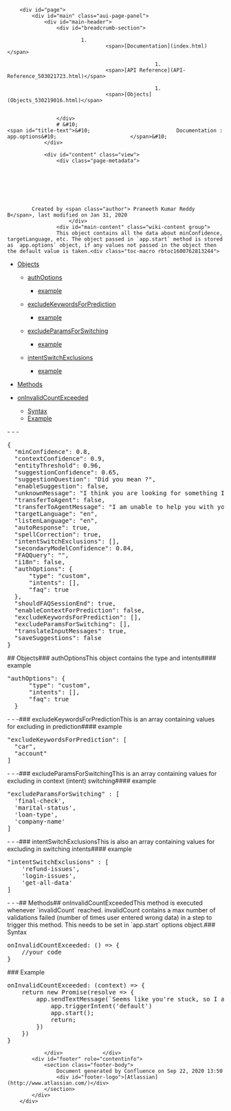 
        <div id="page">
            <div id="main" class="aui-page-panel">
                <div id="main-header">
                    <div id="breadcrumb-section">
                        
                            1. 
                                    <span>[Documentation](index.html)</span>
                                
                                                    1. 
                                    <span>[API Reference](API-Reference_503021723.html)</span>
                                
                                                    1. 
                                    <span>[Objects](Objects_530219016.html)</span>
                                
                                                
                    </div>
                    # &#10;                                                <span id="title-text">&#10;                            Documentation : app.options&#10;                        </span>&#10;                    
                </div>

                <div id="content" class="view">
                    <div class="page-metadata">
                        
        
    
        
    
        
        
            Created by <span class="author"> Praneeth Kumar Reddy B</span>, last modified on Jan 31, 2020
                        </div>
                    <div id="main-content" class="wiki-content group">
                    This object contains all the data about minConfidence, targetLanguage, etc. The object passed in `app.start` method is stored as `app.options` object, if any values not passed in the object then the default value is taken.<div class="toc-macro rbtoc1600762813244">

- [Objects](#app.options-Objects)
        
    - [authOptions](#app.options-authOptions)
            
        - [example](#app.options-example)
        
        
    - [excludeKeywordsForPrediction](#app.options-excludeKeywordsForPrediction)
            
        - [example](#app.options-example.1)
        
        
    - [excludeParamsForSwitching](#app.options-excludeParamsForSwitching)
            
        - [example](#app.options-example.2)
        
        
    - [intentSwitchExclusions](#app.options-intentSwitchExclusions)
            
        - [example](#app.options-example.3)
        
        
    

- [Methods](#app.options-Methods)
- [onInvalidCountExceeded](#app.options-onInvalidCountExceeded)
        
    - [Syntax](#app.options-Syntax)
    - [Example](#app.options-Example)
    


</div>- - -<div class="code panel pdl" style="border-top-width: 1px; border-right-width: 1px; border-bottom-width: 1px; border-left-width: 1px;"><div class="codeContent panelContent pdl">
<pre class="syntaxhighlighter-pre" data-syntaxhighlighter-params="brush: java; gutter: false; theme: Confluence" data-theme="Confluence">{
  "minConfidence": 0.8,
  "contextConfidence": 0.9,
  "entityThreshold": 0.96,
  "suggestionConfidence": 0.65,
  "suggestionQuestion": "Did you mean ?",
  "enableSuggestion": false,
  "unknownMessage": "I think you are looking for something I cannot help you with.",
  "transferToAgent": false,
  "transferToAgentMessage": "I am unable to help you with your query at the moment but I can transfer our conversation to my human friend who can help you out.",
  "targetLanguage": "en",
  "listenLanguage": "en",
  "autoResponse": true,
  "spellCorrection": true,
  "intentSwitchExclusions": [],
  "secondaryModelConfidence": 0.84,
  "FAQQuery": "",
  "i18n": false,
  "authOptions": {
      "type": "custom",
      "intents": [],
      "faq": true
  },
  "shouldFAQSessionEnd": true,
  "enableContextForPrediction": false,
  "excludeKeywordsForPrediction": [],
  "excludeParamsForSwitching": [],
  "translateInputMessages": true,
  "saveSuggestions": false
}</pre>
</div></div>## Objects### authOptionsThis object contains the type and intents#### example<div class="code panel pdl" style="border-top-width: 1px; border-right-width: 1px; border-bottom-width: 1px; border-left-width: 1px;"><div class="codeContent panelContent pdl">
<pre class="syntaxhighlighter-pre" data-syntaxhighlighter-params="brush: java; gutter: false; theme: Confluence" data-theme="Confluence">"authOptions": {
      "type": "custom",
      "intents": [],
      "faq": true
  }</pre>
</div></div>- - -### excludeKeywordsForPredictionThis is an array containing values for excluding in prediction#### example<div class="code panel pdl" style="border-top-width: 1px; border-right-width: 1px; border-bottom-width: 1px; border-left-width: 1px;"><div class="codeContent panelContent pdl">
<pre class="syntaxhighlighter-pre" data-syntaxhighlighter-params="brush: java; gutter: false; theme: Confluence" data-theme="Confluence">"excludeKeywordsForPrediction": [
  "car",
  "account"
]</pre>
</div></div>- - -### excludeParamsForSwitchingThis is an array containing values for excluding in context (intent) switching#### example<div class="code panel pdl" style="border-top-width: 1px; border-right-width: 1px; border-bottom-width: 1px; border-left-width: 1px;"><div class="codeContent panelContent pdl">
<pre class="syntaxhighlighter-pre" data-syntaxhighlighter-params="brush: java; gutter: false; theme: Confluence" data-theme="Confluence">"excludeParamsForSwitching" : [
  'final-check', 
  'marital-status', 
  'loan-type', 
  'company-name'
]</pre>
</div></div>- - -### intentSwitchExclusionsThis is also an array containing values for excluding in switching intents#### example<div class="code panel pdl" style="border-top-width: 1px; border-right-width: 1px; border-bottom-width: 1px; border-left-width: 1px;"><div class="codeContent panelContent pdl">
<pre class="syntaxhighlighter-pre" data-syntaxhighlighter-params="brush: java; gutter: false; theme: Confluence" data-theme="Confluence">"intentSwitchExclusions" : [
    'refund-issues',
    'login-issues',
    'get-all-data'
]</pre>
</div></div>- - -## Methods## onInvalidCountExceededThis method is executed whenever `invalidCount` reached. invalidCount contains a max number of validations failed (number of times user entered wrong data) in a step to trigger this method. This needs to be set in `app.start` options object.### Syntax<div class="code panel pdl" style="border-top-width: 1px; border-right-width: 1px; border-bottom-width: 1px; border-left-width: 1px;"><div class="codeContent panelContent pdl">
<pre class="syntaxhighlighter-pre" data-syntaxhighlighter-params="brush: js; gutter: false; theme: Confluence" data-theme="Confluence">onInvalidCountExceeded: () =&gt; {
    //your code
}</pre>
</div></div>### Example<div class="code panel pdl" style="border-top-width: 1px; border-right-width: 1px; border-bottom-width: 1px; border-left-width: 1px;"><div class="codeContent panelContent pdl">
<pre class="syntaxhighlighter-pre" data-syntaxhighlighter-params="brush: js; gutter: false; theme: Confluence" data-theme="Confluence">onInvalidCountExceeded: (context) =&gt; {
    return new Promise(resolve =&gt; {
        app.sendTextMessage(`Seems like you're stuck, so I am going to take you to main menu.`).then(() =&gt; {
            app.triggerIntent('default')
            app.start();
            return;
        })
    })
}</pre>
</div></div>
                    
</div>

                    
                                                      
                </div>             </div> 
            <div id="footer" role="contentinfo">
                <section class="footer-body">
                    Document generated by Confluence on Sep 22, 2020 13:50
                    <div id="footer-logo">[Atlassian](http://www.atlassian.com/)</div>
                </section>
            </div>
        </div>     

